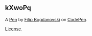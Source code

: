kXwoPq
------


A [Pen](https://codepen.io/eonbre/pen/kXwoPq) by [Filip Bogdanovski](https://codepen.io/eonbre) on [CodePen](https://codepen.io).

[License](https://codepen.io/eonbre/pen/kXwoPq/license).